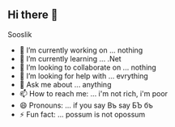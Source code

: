 ## Hi there 👋
Sooslik

- 🔭 I’m currently working on ... nothing
- 🌱 I’m currently learning ... .Net
- 👯 I’m looking to collaborate on ... nothing
- 🤔 I’m looking for help with ... evrything
- 💬 Ask me about ... anything
- 📫 How to reach me: ... i'm not rich, i'm poor
- 😄 Pronouns: ... if you say Bъ say БЪ бъ
- ⚡ Fun fact: ... possum is not opossum

<!--
**stpVio/stpVio** is a ✨ _special_ ✨ repository because its `README.md` (this file) appears on your GitHub profile.

Here are some ideas to get you started:

-->
